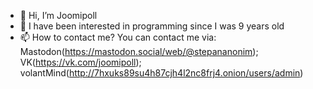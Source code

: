 - 👋 Hi, I’m Joomipoll
- 👀 I have been interested in programming since I was 9 years old
- 📫 How to contact me? You can contact me via: Mastodon(https://mastodon.social/web/@stepananonim); VK(https://vk.com/joomipoll); volantMind(http://7hxuks89su4h87cjh4l2nc8frj4.onion/users/admin)
